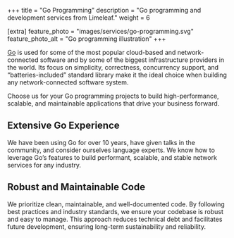 +++
title = "Go Programming"
description = "Go programming and development services from Limeleaf."
weight = 6

[extra]
feature_photo = "images/services/go-programming.svg"
feature_photo_alt = "Go programming illustration"
+++

[Go](https://go.dev "Go language website") is used for some of the most popular cloud-based and network-connected software and by some of the biggest infrastructure providers in the world. Its focus on simplicity, correctness, concurrency support, and “batteries-included” standard library make it the ideal choice when building any network-connected software system. 

Choose us for your Go programming projects to build high-performance, scalable, and maintainable applications that drive your business forward.

## Extensive Go Experience

We have been using Go for over 10 years, have given talks in the community, and consider ourselves language experts. We know how to leverage Go’s features to build performant, scalable, and stable network services for any industry.

## Robust and Maintainable Code

We prioritize clean, maintainable, and well-documented code. By following best practices and industry standards, we ensure your codebase is robust and easy to manage. This approach reduces technical debt and facilitates future development, ensuring long-term sustainability and reliability.
